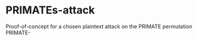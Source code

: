 # PRIMATEs-attack
Proof-of-concept for a chosen plaintext attack on the PRIMATE permutation PRIMATE-
